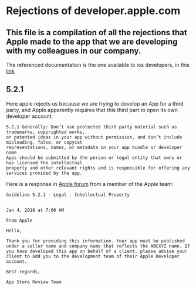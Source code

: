 # Rejections of developer.apple.com


## This file is a compilation of all the rejections that Apple made to the app that we are developing with my colleagues in our company.


The referenced documentation is the one available to ios developers, in this [link](https://developer.apple.com/app-store/review/guidelines/#intellectual-property)





## 5.2.1

Here apple rejects us because we are trying to develop an App for a third party, and Apple apparently requires that this third part to open its own developer account.


```
5.2.1 Generally: Don’t use protected third party material such as trademarks, copyrighted works,
or patented ideas in your app without permission, and don’t include misleading, false, or copycat 
representations, names, or metadata in your app bundle or developer name.
Apps should be submitted by the person or legal entity that owns or has licensed the intellectual
property and other relevant rights and is responsible for offering any services provided by the app.
```


Here is a response in [Apple forum](https://forums.developer.apple.com/thread/94663) from a member of the Apple team:


```
Guideline 5.2.1 - Legal - Intellectual Property
 

Jan 4, 2018 at 7:00 AM

From Apple

Hello,

Thank you for providing this information. Your app must be published under a seller name and company name that reflects the ABCXYZ name. If you have developed this app on behalf of a client, please advise your client to add you to the development team of their Apple Developer account.

Best regards,

App Store Review Team



```

